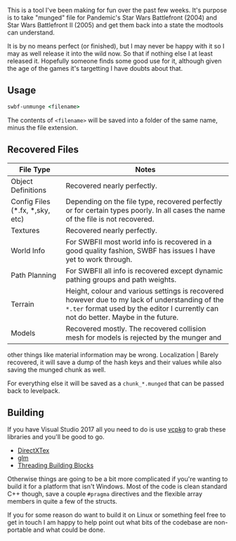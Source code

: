 This is a tool I've been making for fun over the past few weeks. It's purpose
is to take "munged" file for Pandemic's Star Wars Battlefront (2004) and Star Wars Battlefront
II (2005) and get them back into a state the modtools can understand.

It is by no means perfect (or finished), but I may never be happy with it so I
may as well release it into the wild now. So that if nothing else I at least 
released it. Hopefully someone finds some good use for it, although given the
age of the games it's targetting I have doubts about that.

## Usage

```bat
swbf-unmunge <filename> 
```

The contents of `<filename>` will be saved into a folder of the same name, minus the file extension.

## Recovered Files

File Type | Notes
------------ | -------------
Object Definitions | Recovered nearly perfectly. 
Config Files (*.fx, *,sky, etc) | Depending on the file type, recovered perfectly or for certain types poorly. In all cases the name of the file is not recovered.
Textures | Recovered nearly perfectly. 
World Info | For SWBFII most world info is recovered in a good quality fashion, SWBF has issues I have yet to work through.
Path Planning | For SWBFII all info is recovered except dynamic pathing groups and path weights.
Terrain | Height, colour and various settings is recovered however due to my lack of understanding of the `*.ter` format used by the editor I currently can not do better. Maybe in the future.
Models | Recovered mostly. The recovered collision mesh for models is rejected by the munger and
other things like material information may be wrong. 
Localization | Barely recovered, it will save a dump of the hash keys and their values while also saving the munged chunk as well.

For everything else it will be saved as a `chunk_*.munged` that can be passed back to levelpack.

## Building

If you have Visual Studio 2017 all you need to do is use [vcpkg](https://github.com/Microsoft/vcpkg) 
to grab these libraries and you'll be good to go.

* [DirectXTex](https://github.com/Microsoft/DirectXTex/)
* [glm](https://github.com/g-truc/glm)
* [Threading Building Blocks](https://www.threadingbuildingblocks.org/)

Otherwise things are going to be a bit more complicated if you're wanting to build it
for a platform that isn't Windows. Most of the code is clean standard C++ though, save a
couple `#pragma` directives and the flexible array members in quite a few of the structs.

If you for some reason do want to build it on Linux or something feel free to get in 
touch I am happy to help point out what bits of the codebase are non-portable and what
could be done.

